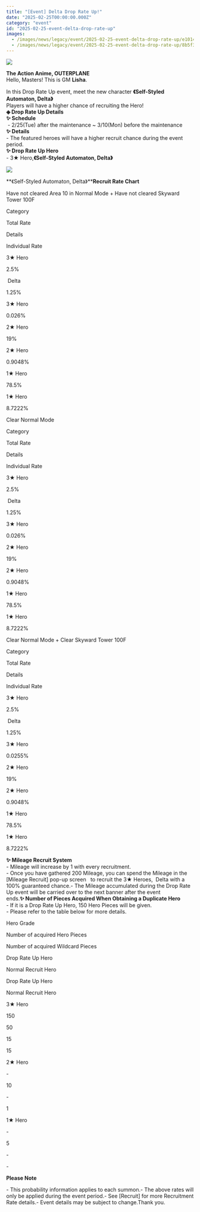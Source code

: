 ```yaml
---
title: "[Event] Delta Drop Rate Up!"
date: "2025-02-25T00:00:00.000Z"
category: "event"
id: "2025-02-25-event-delta-drop-rate-up"
images:
  - /images/news/legacy/event/2025-02-25-event-delta-drop-rate-up/e10142f4a3ed4affb904a1f11272d114.webp
  - /images/news/legacy/event/2025-02-25-event-delta-drop-rate-up/8b5f3da858da411cbe0d38ced525451f.webp
---
```


![](/images/news/legacy/event/2025-02-25-event-delta-drop-rate-up/e10142f4a3ed4affb904a1f11272d114.webp)  
  

**The Action Anime, OUTERPLANE**  
Hello, Masters! This is GM **Lisha**.  
  
In this Drop Rate Up event, meet the new character **《Self-Styled Automaton, Delta》**  
Players will have a higher chance of recruiting the Hero!  
**◈ Drop Rate Up Details**  
**✨ Schedule**  
 - 2/25(Tue) after the maintenance ~ 3/10(Mon) before the maintenance  
**✨ Details**  
\- The featured heroes will have a higher recruit chance during the event period.  
**✨ Drop Rate Up Hero**  
\- 3★ Hero,**《Self-Styled Automaton, Delta》**

![](/images/news/legacy/event/2025-02-25-event-delta-drop-rate-up/8b5f3da858da411cbe0d38ced525451f.webp)  
  

**《Self-Styled Automaton, Delta》****Recruit Rate Chart**

Have not cleared Area 10 in Normal Mode + Have not cleared Skyward Tower 100F 

Category

Total Rate

Details

Individual Rate

3★ Hero

2.5%

 Delta  

1.25%

3★ Hero

0.026%  

2★ Hero

19%

2★ Hero

0.9048%  

1★ Hero

78.5%

1★ Hero

8.7222%  

Clear Normal Mode 

Category

Total Rate

Details

Individual Rate

3★ Hero

2.5%

 Delta  

1.25%

3★ Hero

0.026%  

2★ Hero

19%

2★ Hero

0.9048%  

1★ Hero

78.5%

1★ Hero

8.7222%  

  
Clear Normal Mode + Clear Skyward Tower 100F 

Category

Total Rate

Details

Individual Rate

3★ Hero

2.5%

 Delta  

1.25%  

3★ Hero

0.0255%  

2★ Hero

19%

2★ Hero

0.9048%  

1★ Hero

78.5%

1★ Hero

8.7222%  

**✨ Mileage Recruit System**  
\- Mileage will increase by 1 with every recruitment.  
\- Once you have gathered 200 Mileage, you can spend the Mileage in the \[Mileage Recruit\] pop-up screen   to recruit the 3★ Heroes,  Delta with a 100% guaranteed chance.- The Mileage accumulated during the Drop Rate Up event will be carried over to the next banner after the event ends.**✨ Number of Pieces Acquired When Obtaining a Duplicate Hero**  
\- If it is a Drop Rate Up Hero, 150 Hero Pieces will be given.  
\- Please refer to the table below for more details. 

Hero Grade

Number of acquired Hero Pieces

Number of acquired Wildcard Pieces

Drop Rate Up Hero

Normal Recruit Hero

Drop Rate Up Hero

Normal Recruit Hero

3★ Hero

150

50

15

15

2★ Hero

\-

10

\-

1

1★ Hero

\-

5

\-

\-

**Please Note**  
  
\- This probability information applies to each summon.- The above rates will only be applied during the event period.- See \[Recruit\] for more Recruitment Rate details.- Event details may be subject to change.Thank you.
